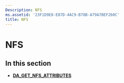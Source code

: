 ```yaml
---
Description: NFS
ms.assetid: '23F1D9E8-E87D-4AC9-B78B-A79A7BEF260C'
title: NFS
---
```


# NFS

## In this section

-   [**DA\_GET\_NFS\_ATTRIBUTES**](da-get-nfs-attributes.md)

 

 



